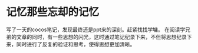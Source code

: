 # 记忆那些忘却的记忆
写了一天的cocos笔记，发现最终还是ppt来的深刻。赶紧找找学墉。
在阅读学兄弟的文章的同时，有一些思想的闪光，这时通过笔记纪录下来，不但将思想纪录下来，同时进行了反复的验证和思考，使得思想更加清晰。
